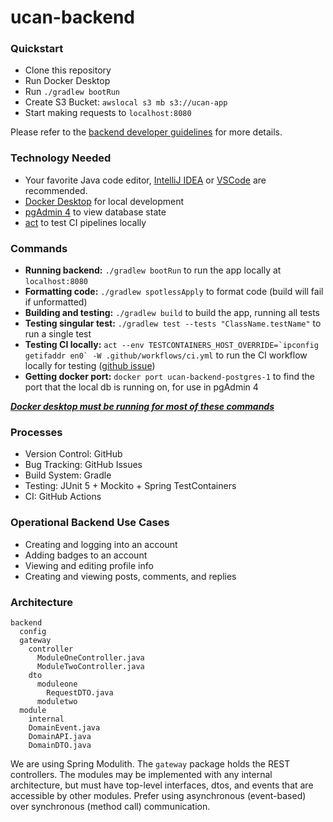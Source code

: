 # ucan-backend

### Quickstart
- Clone this repository
- Run Docker Desktop
- Run `./gradlew bootRun`
- Create S3 Bucket: `awslocal s3 mb s3://ucan-app`
- Start making requests to `localhost:8080`

Please refer to the [backend developer guidelines](https://github.com/ucan-app/ucan-backend/blob/main/backend-developer-guidelines.md) for more details.

### Technology Needed
- Your favorite Java code editor, [IntelliJ IDEA](https://www.jetbrains.com/idea/download/) or [VSCode](https://code.visualstudio.com/download) are recommended.
- [Docker Desktop](https://docs.docker.com/get-started/introduction/get-docker-desktop/) for local development
- [pgAdmin 4](https://www.pgadmin.org/download/) to view database state
- [act](https://github.com/nektos/act) to test CI pipelines locally

### Commands
- **Running backend:** `./gradlew bootRun` to run the app locally at `localhost:8080`
- **Formatting code:** `./gradlew spotlessApply` to format code (build will fail if unformatted)
- **Building and testing:** `./gradlew build` to build the app, running all tests
- **Testing singular test:** `./gradlew test --tests "ClassName.testName"` to run a single test
- **Testing CI locally:** ```act --env TESTCONTAINERS_HOST_OVERRIDE=`ipconfig getifaddr en0` -W .github/workflows/ci.yml``` to run the CI workflow locally for testing ([github issue](https://github.com/nektos/act/issues/501))
- **Getting docker port:** `docker port ucan-backend-postgres-1` to find the port that the local db is running on, for use in pgAdmin 4

<ins>***Docker desktop must be running for most of these commands***</ins>

### Processes
- Version Control: GitHub
- Bug Tracking: GitHub Issues
- Build System: Gradle
- Testing: JUnit 5 + Mockito + Spring TestContainers
- CI: GitHub Actions

### Operational Backend Use Cases
- Creating and logging into an account
- Adding badges to an account
- Viewing and editing profile info
- Creating and viewing posts, comments, and replies

### Architecture
```
backend
  config
  gateway
    controller
      ModuleOneController.java
      ModuleTwoController.java
    dto
      moduleone
        RequestDTO.java
      moduletwo
  module
    internal
    DomainEvent.java
    DomainAPI.java
    DomainDTO.java
```

We are using Spring Modulith. The `gateway` package holds the REST controllers. The modules may be implemented with any internal architecture, but must have top-level interfaces, dtos, and events that are accessible by other modules. Prefer using asynchronous (event-based) over synchronous (method call) communication.
